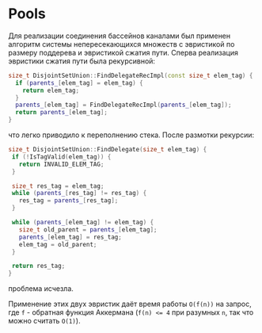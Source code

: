 # Pools
Для реализации соединения бассейнов каналами был применен алгоритм системы непересекающихся множеств с эвристикой по размеру поддерева и эвристикой сжатия пути.
Сперва реализация эвристики сжатия пути была рекурсивной:
```c++
size_t DisjointSetUnion::FindDelegateRecImpl(const size_t elem_tag) {
  if (parents_[elem_tag] = elem_tag) {
    return elem_tag;
  }
  parents_[elem_tag] = FindDelegateRecImpl(parents_[elem_tag]);
  return parents_[elem_tag];
}
```
 что легко приводило к переполнению стека. После размотки рекурсии:
 ```c++
size_t DisjointSetUnion::FindDelegate(size_t elem_tag) {
  if (!IsTagValid(elem_tag)) {
    return INVALID_ELEM_TAG;
  }

  size_t res_tag = elem_tag;
  while (parents_[res_tag] != res_tag) {
    res_tag = parents_[res_tag];
  }

  while (parents_[elem_tag] != elem_tag) {
    size_t old_parent = parents_[elem_tag];
    parents_[elem_tag] = res_tag;
    elem_tag = old_parent;
  }

  return res_tag;
}
 ```
 проблема исчезла.

Применение этих двух эвристик даёт время работы `O(f(n))` на запрос, где `f` - обратная функция Аккермана (`f(n) <= 4` при разумных `n`, так что можно считать `O(1)`).
